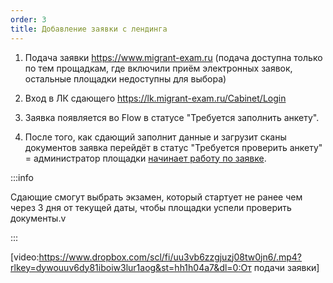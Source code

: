 ```yaml
---
order: 3
title: Добавление заявки с лендинга
---
```


1. Подача заявки <https://www.migrant-exam.ru> (подача доступна только по тем прощадкам, где включили приём электронных заявок, остальные площадки недоступны для выбора)

2. Вход в ЛК сдающего <https://lk.migrant-exam.ru/Cabinet/Login>

3. Заявка появляется во Flow в статусе "Требуется заполнить анкету".

4. После того, как сдающий заполнит данные и загрузит сканы документов заявка перейдёт в статус "Требуется проверить анкету" = администратор площадки [начинает работу по заявке](./proverka-dokumentov).

:::info 

Сдающие смогут выбрать экзамен, который стартует не ранее чем через 3 дня от текущей даты, чтобы площадки успели проверить документы.v

:::

[video:https://www.dropbox.com/scl/fi/uu3vb6zzgjuzj08tw0jn6/.mp4?rlkey=dywouuv6dy81iboiw3lur1aog&st=hh1h04a7&dl=0:От подачи заявки]


